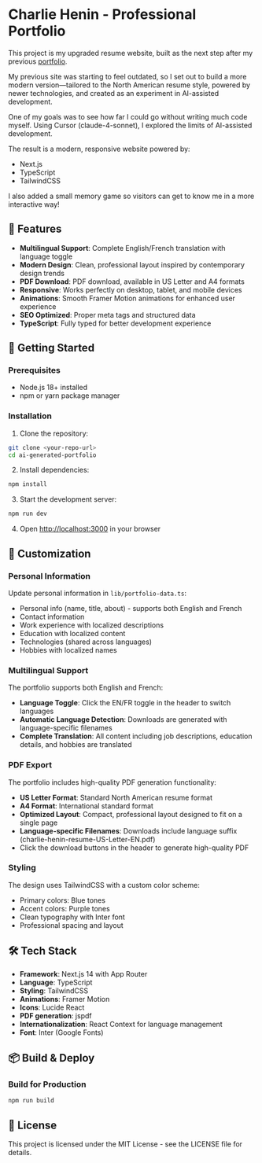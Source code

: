 # Charlie Henin - Professional Portfolio

This project is my upgraded resume website, built as the next step after my previous [portfolio](https://github.com/kimchicharlie/portfolio).

My previous site was starting to feel outdated, so I set out to build a more modern version—tailored to the North American resume style, powered by newer technologies, and created as an experiment in AI-assisted development.

One of my goals was to see how far I could go without writing much code myself. Using Cursor (claude-4-sonnet), I explored the limits of AI-assisted development.

The result is a modern, responsive website powered by:
- Next.js
- TypeScript
- TailwindCSS

I also added a small memory game so visitors can get to know me in a more interactive way!


## 🌟 Features

- **Multilingual Support**: Complete English/French translation with language toggle
- **Modern Design**: Clean, professional layout inspired by contemporary design trends
- **PDF Download**: PDF download, available in US Letter and A4 formats
- **Responsive**: Works perfectly on desktop, tablet, and mobile devices
- **Animations**: Smooth Framer Motion animations for enhanced user experience
- **SEO Optimized**: Proper meta tags and structured data
- **TypeScript**: Fully typed for better development experience

## 🚀 Getting Started

### Prerequisites

- Node.js 18+ installed
- npm or yarn package manager

### Installation

1. Clone the repository:
```bash
git clone <your-repo-url>
cd ai-generated-portfolio
```

2. Install dependencies:
```bash
npm install
```

3. Start the development server:
```bash
npm run dev
```

4. Open [http://localhost:3000](http://localhost:3000) in your browser

## 📝 Customization

### Personal Information

Update personal information in `lib/portfolio-data.ts`:

- Personal info (name, title, about) - supports both English and French
- Contact information
- Work experience with localized descriptions
- Education with localized content
- Technologies (shared across languages)
- Hobbies with localized names

### Multilingual Support

The portfolio supports both English and French:

- **Language Toggle**: Click the EN/FR toggle in the header to switch languages
- **Automatic Language Detection**: Downloads are generated with language-specific filenames
- **Complete Translation**: All content including job descriptions, education details, and hobbies are translated

### PDF Export

The portfolio includes high-quality PDF generation functionality:

- **US Letter Format**: Standard North American resume format
- **A4 Format**: International standard format
- **Optimized Layout**: Compact, professional layout designed to fit on a single page
- **Language-specific Filenames**: Downloads include language suffix (charlie-henin-resume-US-Letter-EN.pdf)
- Click the download buttons in the header to generate high-quality PDF

### Styling

The design uses TailwindCSS with a custom color scheme:

- Primary colors: Blue tones
- Accent colors: Purple tones
- Clean typography with Inter font
- Professional spacing and layout

## 🛠 Tech Stack

- **Framework**: Next.js 14 with App Router
- **Language**: TypeScript
- **Styling**: TailwindCSS
- **Animations**: Framer Motion
- **Icons**: Lucide React
- **PDF generation**: jspdf
- **Internationalization**: React Context for language management
- **Font**: Inter (Google Fonts)

## 📦 Build & Deploy

### Build for Production

```bash
npm run build
```

## 📄 License

This project is licensed under the MIT License - see the LICENSE file for details.